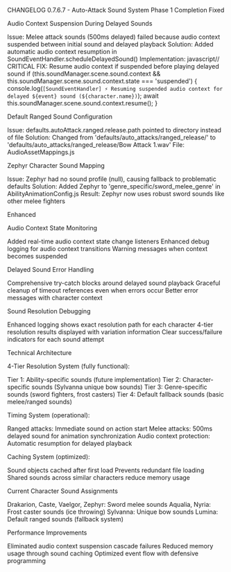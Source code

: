 CHANGELOG 0.7.6.7 - Auto-Attack Sound System Phase 1 Completion
Fixed

Audio Context Suspension During Delayed Sounds

Issue: Melee attack sounds (500ms delayed) failed because audio context suspended between initial sound and delayed playback
Solution: Added automatic audio context resumption in SoundEventHandler.scheduleDelayedSound()
Implementation:
javascript// CRITICAL FIX: Resume audio context if suspended before playing delayed sound
if (this.soundManager.scene.sound.context && 
    this.soundManager.scene.sound.context.state === 'suspended') {
    console.log(`[SoundEventHandler] ⚡ Resuming suspended audio context for delayed ${event} sound (${character.name})`);
    await this.soundManager.scene.sound.context.resume();
}



Default Ranged Sound Configuration

Issue: defaults.autoAttack.ranged.release.path pointed to directory instead of file
Solution: Changed from 'defaults/auto_attacks/ranged_release/' to 'defaults/auto_attacks/ranged_release/Bow Attack 1.wav'
File: AudioAssetMappings.js


Zephyr Character Sound Mapping

Issue: Zephyr had no sound profile (null), causing fallback to problematic defaults
Solution: Added Zephyr to 'genre_specific/sword_melee_genre' in AbilityAnimationConfig.js
Result: Zephyr now uses robust sword sounds like other melee fighters



Enhanced

Audio Context State Monitoring

Added real-time audio context state change listeners
Enhanced debug logging for audio context transitions
Warning messages when context becomes suspended


Delayed Sound Error Handling

Comprehensive try-catch blocks around delayed sound playback
Graceful cleanup of timeout references even when errors occur
Better error messages with character context


Sound Resolution Debugging

Enhanced logging shows exact resolution path for each character
4-tier resolution results displayed with variation information
Clear success/failure indicators for each sound attempt



Technical Architecture

4-Tier Resolution System (fully functional):

Tier 1: Ability-specific sounds (future implementation)
Tier 2: Character-specific sounds (Sylvanna unique bow sounds)
Tier 3: Genre-specific sounds (sword fighters, frost casters)
Tier 4: Default fallback sounds (basic melee/ranged sounds)


Timing System (operational):

Ranged attacks: Immediate sound on action start
Melee attacks: 500ms delayed sound for animation synchronization
Audio context protection: Automatic resumption for delayed playback


Caching System (optimized):

Sound objects cached after first load
Prevents redundant file loading
Shared sounds across similar characters reduce memory usage



Current Character Sound Assignments

Drakarion, Caste, Vaelgor, Zephyr: Sword melee sounds
Aqualia, Nyria: Frost caster sounds (ice throwing)
Sylvanna: Unique bow sounds
Lumina: Default ranged sounds (fallback system)

Performance Improvements

Eliminated audio context suspension cascade failures
Reduced memory usage through sound caching
Optimized event flow with defensive programming